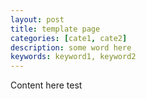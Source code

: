 ```yaml
---
layout: post
title: template page
categories: [cate1, cate2]
description: some word here
keywords: keyword1, keyword2
---
```


Content here
test